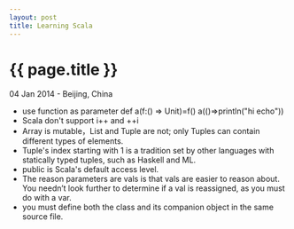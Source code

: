 ```yaml
---
layout: post
title: Learning Scala
---
```


{{ page.title }}
================

<p class="meta">04 Jan 2014 - Beijing, China</p>

* use function as parameter
    def a(f:() => Unit)=f()
    a(()=>println("hi echo"))
* Scala don't support i++ and ++i
* Array is mutable，List and Tuple are not; only Tuples can contain different types of elements.
* Tuple's index starting with 1 is a tradition set by other languages with statically typed tuples, such as Haskell and ML.
* public is Scala's default access level.
* The reason parameters are vals is that vals are easier to reason about. You needn’t look further to determine if a val is reassigned, as you must do with a var.
* you must define both the class and its companion object in the same source file.



